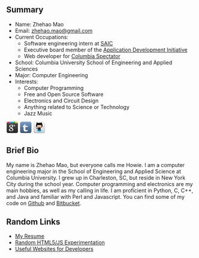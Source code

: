 ## Summary

* Name: Zhehao Mao
* Email: zhehao.mao@gmail.com
* Current Occupations:
	* Software engineering intern at [SAIC](http://saic.com)
	* Executive board member of the [Application Development Initiative](http://adicu.com) 
	* Web developer for [Columbia Spectator](http://columbiaspectator.com)
* School: Columbia University School of Engineering and Applied Sciences
* Major: Computer Engineering
* Interests:
	* Computer Programming
	* Free and Open Source Software
	* Electronics and Circuit Design
	* Anything related to Science or Technology
	* Jazz Music

[![Google Plus](images/google_plus_32.png)](https://plus.google.com/104423634081365897250/about)
[![Tumblr](images/tumblr_32.png)](http://zhemao.tumblr.com/)
[![Github](images/github_32.png)](https://github.com/zhemao)


## Brief Bio

My name is Zhehao Mao, but everyone calls me Howie. I am a computer engineering 
major in the School of Engineering and Applied Science at Columbia University. 
I grew up in Charleston, SC, but reside in New York City during the school year. 
Computer programming and electronics are my main hobbies, as well as my calling 
in life. I am proficient in Python, C, C++, and Java and familiar with Perl and
Javascript. You can find some of my code on [Github](https://github.com/zhemao) 
and [Bitbucket](https://bitbucket.org/zhemao).

## Random Links

* [My Resume](resume.pdf)
* [Random HTML5/JS Experimentation](html5/)
* [Useful Websites for Developers](devsites.html)

